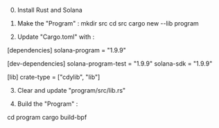 0. Install Rust and Solana

1. Make the "Program" :
    mkdir src
    cd src
    cargo new --lib program

2. Update "Cargo.toml" with :

[dependencies]
solana-program = "1.9.9"

[dev-dependencies]
solana-program-test = "1.9.9"
solana-sdk = "1.9.9"

[lib]
crate-type = ["cdylib", "lib"]

3. Clear and update "program/src/lib.rs"

4. Build the "Program" :

cd program
cargo build-bpf